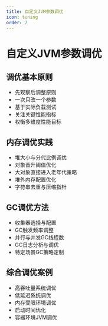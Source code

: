 ```yaml
---
title: 自定义JVM参数调优
icon: tuning
order: 7
---
```


# 自定义JVM参数调优

## 调优基本原则

- 先观察后调整原则
- 一次只改一个参数
- 基于实际负载测试
- 关注关键性能指标
- 权衡多维度性能目标

## 内存调优实践

- 堆大小与分代比例调优
- 对象晋升阈值优化
- 大对象直接进入老年代策略
- 堆外内存配置优化
- 字符串去重与压缩指针

## GC调优方法

- 收集器选择与配置
- GC触发频率调整
- 并行与并发GC线程数
- GC日志分析与调优
- 特定场景GC策略定制

## 综合调优案例

- 高吞吐量系统调优
- 低延迟系统调优
- 内存受限环境调优
- 启动时间优化
- 容器环境JVM调优
